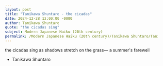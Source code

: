 ```yaml
---
layout: post
title: "Tanikawa Shuntaro - the cicadas"
date: 2024-12-28 12:00:00 -0000
author: Tanikawa Shuntaro
quote: "the cicadas sing"
subject: Modern Japanese Haiku (20th century)
permalink: /Modern Japanese Haiku (20th century)/Tanikawa Shuntaro/Tanikawa Shuntaro - the cicadas
---
```


the cicadas sing
as shadows stretch on the grass—
a summer's farewell

- Tanikawa Shuntaro
